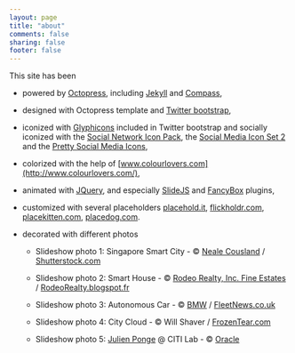 ```yaml
---
layout: page
title: "about"
comments: false
sharing: false
footer: false
---
```


This site has been 

* powered by [Octopress](http://octopress.org/), including [Jekyll](https://github.com/mojombo/jekyll/) and [Compass](http://compass-style.org/),

* designed with Octopress template and [Twitter bootstrap](http://twitter.github.com/bootstrap/),

* iconized with [Glyphicons](http://glyphicons.com/) included in Twitter bootstrap and socially iconized with the [Social Network Icon Pack](http://www.komodomedia.com/blog/2009/06/social-network-icon-pack/), the [Social Media Icon Set 2](http://www.softicons.com/free-icons/social-media-icons/social-media-icon-set-2-by-position-relative) and the [Pretty Social Media Icons](http://www.softicons.com/free-icons/social-media-icons/pretty-social-media-icons-by-custom-icon-design),
 
* colorized with the help of [www.colourlovers.com](http://www.colourlovers.com/),

* animated with [JQuery](http://jquery.com/), and especially [SlideJS](http://slidesjs.com/) and [FancyBox](http://fancybox.net/) plugins,

* customized with several placeholders [placehold.it](http://placehold.it), [flickholdr.com](http://flickholdr.com), [placekitten.com](http://placekitten.com), [placedog.com](http://placedog.com).

* decorated with different photos

  * Slideshow photo 1: Singapore Smart City - &copy; [Neale Cousland](http://www.shutterstock.com/gallery.mhtml?id=90275) / [Shutterstock.com](http://www.shutterstock.com)

  * Slideshow photo 2: Smart House - &copy; [Rodeo Realty, Inc. Fine Estates](http://www.rodeore.com) / [RodeoRealty.blogspot.fr](http://rodeorealty.blogspot.fr/2011/04/smart-home-in-pacific-palisades.html)

  * Slideshow photo 3: Autonomous Car - &copy; [BMW](http://www.bmw.com) / [FleetNews.co.uk](http://www.fleetnews.co.uk/cars/review/first-drive-bmw-autonomous-car-review/40657/)

  * Slideshow photo 4: City Cloud - &copy; Will Shaver / [FrozenTear.com](http://www.frozentear.com/about/)

  * Slideshow photo 5: [Julien Ponge](/people) @ CITI Lab - &copy; [Oracle](http://www.oracle.com)


